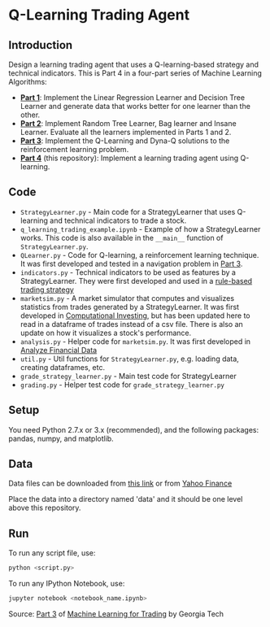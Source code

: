 # Q-Learning Trading Agent

## Introduction

Design a learning trading agent that uses a Q-learning-based strategy and technical indicators. This is Part 4 in a four-part series of Machine Learning Algorithms:

* [**Part 1**](https://github.com/ntrang086/ml_trading_defeat_learners): Implement the Linear Regression Learner and Decision Tree Learner and generate data that works better for one learner than the other.
* [**Part 2**](https://github.com/ntrang086/ml_trading_assess_learners): Implement Random Tree Learner, Bag learner and Insane Learner. Evaluate all the learners implemented in Parts 1 and 2.
* [**Part 3**](https://github.com/ntrang086/q_learning_robot): Implement the Q-Learning and Dyna-Q solutions to the reinforcement learning problem.
* [**Part 4**](https://github.com/ntrang086/q_learning_trading) (this repository): Implement a learning trading agent using Q-learning.

## Code

* `StrategyLearner.py` - Main code for a StrategyLearner that uses Q-learning and technical indicators to trade a stock.
* `q_learning_trading_example.ipynb` - Example of how a StrategyLearner works. This code is also available in the `__main__` function of `StrategyLearner.py`.
* `QLearner.py` - Code for Q-learning, a reinforcement learning technique. It was first developed and tested in a navigation problem in [Part 3](https://github.com/ntrang086/q_learning_robot).
* `indicators.py` - Technical indicators to be used as features by a StrategyLearner. They were first developed and used in a [rule-based trading strategy](https://github.com/ntrang086/rule_based_trading)
* `marketsim.py` - A market simulator that computes and visualizes statistics from trades generated by a StrategyLearner. It was first developed in [Computational Investing](https://github.com/ntrang086/computational_investing), but has been updated here to read in a dataframe of trades instead of a csv file. There is also an update on how it visualizes a stock's performance.
* `analysis.py` - Helper code for `marketsim.py`. It was first developed in [Analyze Financial Data](https://github.com/ntrang086/analyze_financial_data)
* `util.py` - Util functions for `StrategyLearner.py`, e.g. loading data, creating dataframes, etc.
* `grade_strategy_learner.py` - Main test code for StrategyLearner
* `grading.py` - Helper test code for `grade_strategy_learner.py`

## Setup

You need Python 2.7.x or 3.x (recommended), and the following packages: pandas, numpy, and matplotlib.

## Data

Data files can be downloaded from [this link](http://quantsoftware.gatech.edu/images/a/af/ML4T_2017Fall.zip) or from [Yahoo Finance](https://finance.yahoo.com/)

Place the data into a directory named 'data' and it should be one level above this repository.

## Run

To run any script file, use:

```bash
python <script.py>
```

To run any IPython Notebook, use:

```bash
jupyter notebook <notebook_name.ipynb>
```

Source: [Part 3](http://quantsoftware.gatech.edu/Machine_Learning_Algorithms_for_Trading) of [Machine Learning for Trading](http://quantsoftware.gatech.edu/Machine_Learning_for_Trading_Course) by Georgia Tech
